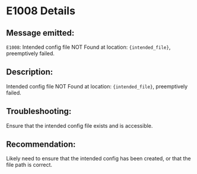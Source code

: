 # E1008 Details

## Message emitted:

`E1008`: Intended config file NOT Found at location: `{intended_file}`, preemptively failed.

## Description:

Intended config file NOT Found at location: `{intended_file}`, preemptively failed.

## Troubleshooting:

Ensure that the intended config file exists and is accessible.

## Recommendation:

Likely need to ensure that the intended config has been created, or that the file path is correct.